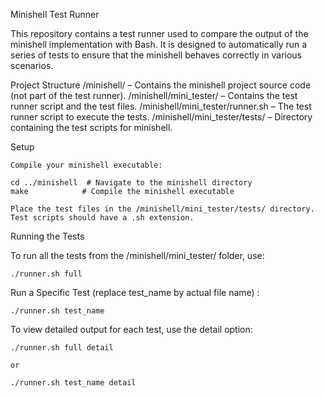 Minishell Test Runner

This repository contains a test runner used to compare the output of the minishell implementation with Bash. It is designed to automatically run a series of tests to ensure that the minishell behaves correctly in various scenarios.

Project Structure
    /minishell/ – Contains the minishell project source code (not part of the test runner).
    /minishell/mini_tester/ – Contains the test runner script and the test files.
        /minishell/mini_tester/runner.sh – The test runner script to execute the tests.
        /minishell/mini_tester/tests/ – Directory containing the test scripts for minishell.

Setup

    Compile your minishell executable:

    cd ../minishell  # Navigate to the minishell directory
    make            # Compile the minishell executable

    Place the test files in the /minishell/mini_tester/tests/ directory. Test scripts should have a .sh extension.

Running the Tests

To run all the tests from the /minishell/mini_tester/ folder, use:

    ./runner.sh full


Run a Specific Test (replace test_name by actual file name) :

    ./runner.sh test_name


To view detailed output for each test, use the detail option:

    ./runner.sh full detail

    or

    ./runner.sh test_name detail
